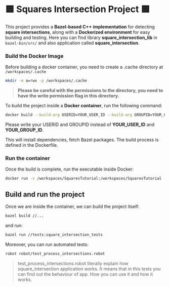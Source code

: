 # 🟦 Squares Intersection Project 🟦

This project provides a **Bazel-based C++ implementation** for detecting **square intersections**, along with a **Dockerized environment** for easy building and testing.
Here you can find library **square_intersection_lib** in ```bazel-bin/src/``` and also application called **square_intersection**.

### **Build the Docker Image**

Before building a docker container, you need to create a .cache directory at ```/workspaces/.cache```
```sh
mkdir -m a=rwx -p /workspaces/.cache 
```
> **Please be careful with the permissions to the directory, you need to have the write permission flag in this directory.**

To build the project inside a **Docker container**, run the following command:
```sh
docker build --build-arg USERID=YOUR_USER_ID --build-arg GROUPID=YOUR_GROUP_ID -t squares_intersection .
```
Please write your USERID and GROUPID instead of **YOUR_USER_ID** and **YOUR_GROUP_ID**. 

This will install dependencies, fetch Bazel packages.
The build process is defined in the Dockerfile.

### **Run the container**

Once the build is complete, run the executable inside Docker:
```sh
docker run -v /workspaces/SquaresTutorial:/workspaces/SquaresTutorial -v /workspaces/.cache:/workspaces/.cache --rm -it --entrypoint /bin/bash squares_intersection
```

## **Build and run the project**

Once we are inside the container, we can build the project itself:
```sh
bazel build //...
```

and run:

```sh
bazel run //tests:square_intersection_tests 
```

Moreover, you can run automated tests:
```sh
robot robot/test_process_intersections.robot
```
> test_process_intersections.robot literally explain how square_intersection application works. It means that in this tests you can find out the behaviour of app. How you can use it and how it works.
